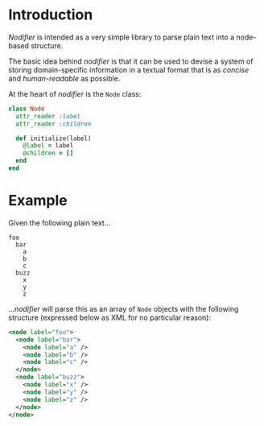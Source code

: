 Introduction
============

*Nodifier* is intended as a very simple library to parse plain text into a node-based structure.

The basic idea behind *nodifier* is that it can be used to devise a system of storing domain-specific information in a textual format that is as _concise_ and _human-readable_ as possible.

At the heart of *nodifier* is the `Node` class:

```ruby
class Node
  attr_reader :label
  attr_reader :children

  def initialize(label)
    @label = label
    @children = []
  end
end
```

Example
=======

Given the following plain text...

```
foo
  bar
  	a
  	b
  	c
  buzz
  	x
  	y
  	z
```

...*nodifier* will parse this as an array of `Node` objects with the following structure (expressed below as XML for no particular reason):

```xml
<node label="foo">
  <node label="bar">
    <node label="a" />
    <node label="b" />
    <node label="c" />
  </node>
  <node label="buzz">
    <node label="x" />
    <node label="y" />
    <node label="z" />
  </node>
</node>
```
